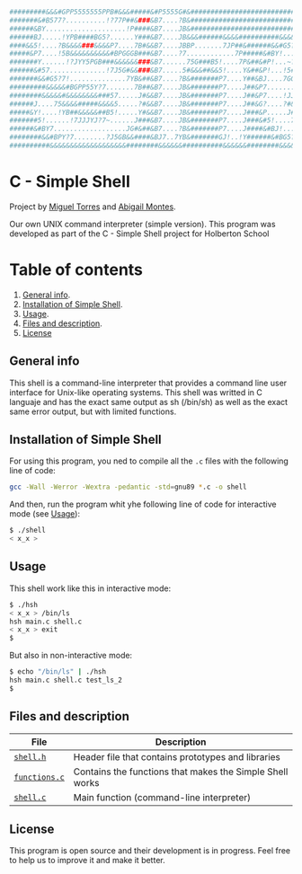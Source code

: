 ```bash
#########&&&#GPP5555555PPB#&&&#####&#P5555G#&############################################&G5555PB##&#B55555B#######
#######&#B577?..........!?77P##&###&B7....?B&############################################&Y....!Y#&&#5....~P#&#####
######&BY....................!P####&B7....JB&############################################&Y....!Y#&&#5....~P#&#####
######BJ.....!YPB####BG5?......Y###&B7....JB&&&######&&&&##########&&&&#######&&&&#######&Y....!Y#&&#5....~P#&#####
####&&5!....?B&&&&###&&&&P7....7B#&&B7....JBBP.......7JP##&######&&#G5?7......7J5B#&#####&Y....!Y#&&#5....~P#&#####
#####&P7....!5B&&&&&&&&&&#BPGGGB###&B7....?7............7P#####&#BY!..............?P#&###&Y....!Y#&&#5....~P#&#####
#######Y......!?JYY5PGB###&&&&&&###&B7......75G###B5!....7P&##&#P!...~?5B#&#BGY.....5#&##&Y....!Y#&&#5....~P#&#####
######&#57..............!7J5G#&&###&B7.....5#&&&##&&5!....Y&##&P!...!5#&&&&&&&&P.....P&##&Y....!Y#&&#5....~P#&#####
#######&&#G5?7!..............7YB&##&B7....?B&#######P7....Y##&BJ....7GGGGGGGGGGG7....Y#&#&Y....!Y#&&#5....~P#&#####
#########&&&&&#BGPP55Y?7.......7B##&B7....JB&#######P7....J##&P7.....................Y#&#&Y....!Y#&&#5....~P#&#####
########&&&&&#&&&&&&&&###57.....J#&&B7....JB&#######P7....J##&P7....!JJJJJJJJJJJJJJJJP###&Y....!Y#&&#5....~P#&#####
######J....75&&&&#####&&&&5.....?#&&B7....JB&#######P7....J##&G?....?#&&&&&&&&&&&&&&&&###&Y....!Y#&&#5....~P#&#####
#####&Y!....!YB##&&&&&##B5!.....Y#&&B7....JB&#######P7....J###&P.....J#&&&#&&&#PJ77??G&##&Y....!Y#&&#5....~P#&#####
#######5!......!7JJJYJ?7~......J###&B7....JB&#######P7....J###&#5!....7YGB##BPJ~....YB&##&Y....!Y#&&#5....~P#&#####
######&#BY7..................JG#&##&B7....?B&#######P7....J####&#BJ!..............75#&###&Y....!Y#&&#5....~P#&#####
########&&#BPY?7........?J5GB&&####&BJ7..7YB&#######GJ!..!Y######&#BG5?7!....77J5G#&&####&57..!?5#&&#P7...7G#&#####
##########&&&&&&&&&&&&&&&&&&&########&&&&&&##########&&&&&&########&&&&&&&&&&&&&&&&#######&&&&&&&####&&&&&&&#######
```
# C - Simple Shell

Project by [Miguel Torres](https://github.com/MiguelGit20) and [Abigail Montes](https://github.com/abimont).

Our own UNIX command interpreter (simple version). This program was developed as part of the C - Simple Shell project for Holberton School

# Table of contents
1. [General info](#general-info).
2. [Installation of Simple Shell](#installation-of-simple-shell).
3. [Usage](#usage).
4. [Files and description](#files-and-description).
5. [License](#license)

## General info
This shell is a command-line interpreter that provides a command line user interface for Unix-like operating systems. This shell was writted in C languaje and has the exact same output as sh (/bin/sh) as well as the exact same error output, but with limited functions.

## Installation of Simple Shell
For using this program, you ned to compile all the ```.c``` files with the following line of code:

```bash
gcc -Wall -Werror -Wextra -pedantic -std=gnu89 *.c -o shell
```
And then, run the program whit yhe following line of code for interactive mode (see [Usage](#usage)):
```bash
$ ./shell
< x_x >
```
## Usage
This shell work like this in interactive mode:
```bash
$ ./hsh
< x_x > /bin/ls
hsh main.c shell.c
< x_x > exit
$
```
But also in non-interactive mode:
```bash
$ echo "/bin/ls" | ./hsh
hsh main.c shell.c test_ls_2
$
```
## Files and description

| File | Description |
| --------- | ---------|
| [```shell.h```](https://github.com/abimont/holbertonschool-simple_shell/blob/master/shell.h) | Header file that contains prototypes and libraries |
| [```functions.c```](https://github.com/abimont/holbertonschool-simple_shell) | Contains  the functions that makes the Simple Shell works
| [```shell.c```](https://github.com/abimont/holbertonschool-simple_shell) | Main function (command-line interpreter) |

## License
This program is open source and their development is in progress. Feel free to help us to improve it and make it better.
